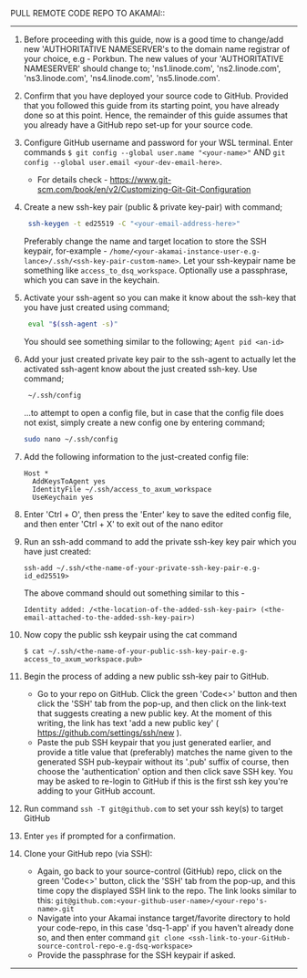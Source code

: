 PULL REMOTE CODE REPO TO AKAMAI::

---

1. Before proceeding with this guide, now is a good time to change/add new 'AUTHORITATIVE NAMESERVER's to the domain name registrar of your choice, e.g - Porkbun. The new values of your 'AUTHORITATIVE NAMESERVER' should change to; 'ns1.linode.com', 'ns2.linode.com', 'ns3.linode.com', 'ns4.linode.com', 'ns5.linode.com'.
2. Confirm that you have deployed your source code to GitHub. Provided that you followed this guide from its starting point, you have already done so at this point. Hence, the remainder of this guide assumes that you already have a GitHub repo set-up for your source code.
3. Configure GitHub username and password for your WSL terminal. Enter commands `$ git config --global user.name "<your-name>"` AND `git config --global user.email <your-dev-email-here>`.
   - For details check - https://www.git-scm.com/book/en/v2/Customizing-Git-Git-Configuration
4. Create a new ssh-key pair (public & private key-pair) with command;
   ```sh
    ssh-keygen -t ed25519 -C "<your-email-address-here>"
   ```
   Preferably change the name and target location to store the SSH keypair, for-example - `/home/<your-akamai-instance-user-e.g-lance>/.ssh/<ssh-key-pair-custom-name>`. Let your ssh-keypair name be something like
   `access_to_dsq_workspace`. Optionally use a passphrase, which you can save in the keychain.
5. Activate your ssh-agent so you can make it know about the ssh-key that you have just created using command;
   ```sh
    eval "$(ssh-agent -s)"
   ```
   You should see something similar to the following;
   `Agent pid <an-id>`
6. Add your just created private key pair to the ssh-agent to actually let the activated ssh-agent know about the just created ssh-key. Use command;
   ```sh
    ~/.ssh/config
   ```
   ...to attempt to open a config file, but in case that the config file does not exist, simply create a new config one by entering command;
   ```sh
   sudo nano ~/.ssh/config
   ```
7. Add the following information to the just-created config file:
   ```
   Host *
     AddKeysToAgent yes
     IdentityFile ~/.ssh/access_to_axum_workspace
     UseKeychain yes
   ```
8. Enter 'Ctrl + O', then press the 'Enter' key to save the edited config file, and then enter 'Ctrl + X' to exit out of the nano editor
9. Run an ssh-add command to add the private ssh-key key pair which you have just created:
   ```
   ssh-add ~/.ssh/<the-name-of-your-private-ssh-key-pair-e.g-id_ed25519>
   ```
   The above command should out something similar to this -
   ```
   Identity added: /<the-location-of-the-added-ssh-key-pair> (<the-email-attached-to-the-added-ssh-key-pair>)
   ```
10. Now copy the public ssh keypair using the cat command

    ```
    $ cat ~/.ssh/<the-name-of-your-public-ssh-key-pair-e.g-access_to_axum_workspace.pub>
    ```

11. Begin the process of adding a new public ssh-key pair to GitHub.

    - Go to your repo on GitHub. Click the green 'Code<>' button and then click the 'SSH' tab from the pop-up, and then click on the link-text that suggests creating a new public key. At the moment of this writing, the link has text 'add a new public key' ( https://github.com/settings/ssh/new ).
    - Paste the pub SSH keypair that you just generated earlier, and provide a title value that (preferably) matches the name given to the generated SSH pub-keypair without its '.pub' suffix of course, then choose the 'authentication' option and then click save SSH key. You may be asked to re-login to GitHub if this is the first ssh key you're adding to your GitHub account.

12. Run command `ssh -T git@github.com` to set your ssh key(s) to target GitHub
13. Enter `yes` if prompted for a confirmation.
14. Clone your GitHub repo (via SSH):


    - Again, go back to your source-control (GitHub) repo, click on the green 'Code<>' button, click the 'SSH' tab from the pop-up, and this time copy the displayed SSH link to the repo. The link looks similar to this: `git@github.com:<your-github-user-name>/<your-repo's-name>.git`
    - Navigate into your Akamai instance target/favorite directory to hold your code-repo, in this case 'dsq-1-app' if you haven't already done so, and then enter command `git clone <ssh-link-to-your-GitHub-source-control-repo-e.g-dsq-workspace>`
    - Provide the passphrase for the SSH keypair if asked.

---
